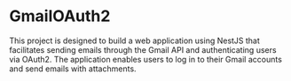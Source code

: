 # GmailOAuth2
This project is designed to build a web application using NestJS that facilitates sending emails through the Gmail API and authenticating users via OAuth2. The application enables users to log in to their Gmail accounts and send emails with attachments.

